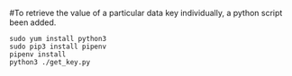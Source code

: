 #To retrieve the value of a particular data key individually, a python script been added.
```
sudo yum install python3
sudo pip3 install pipenv
pipenv install
python3 ./get_key.py
```
